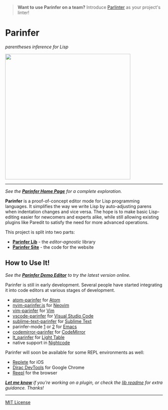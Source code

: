 > __Want to use Parinfer on a team?__ Introduce [Parlinter] as your project's linter!

[Parlinter]:https://github.com/shaunlebron/parlinter

# Parinfer

_parentheses inference for Lisp_

<img src="http://zippy.gfycat.com/WeirdOddBluefintuna.gif" width="400">

---

<em>See the __[Parinfer Home Page]__ for a complete exploration.</em>

__Parinfer__ is a proof-of-concept editor mode for Lisp programming languages.
It simplifies the way we write Lisp by auto-adjusting parens when indentation
changes and vice versa.  The hope is to make basic Lisp-editing easier for
newcomers and experts alike, while still allowing existing plugins like Paredit
to satisfy the need for more advanced operations.

[Paredit]:http://danmidwood.com/content/2014/11/21/animated-paredit.html
[Parinfer Home Page]:http://shaunlebron.github.io/parinfer/

This project is split into two parts:

- __[Parinfer Lib](https://github.com/shaunlebron/parinfer/tree/master/lib)__ - the _editor-agnostic_ library
- __[Parinfer Site](https://github.com/shaunlebron/parinfer/tree/master/site)__ - the code for the website

## How to Use It!

<em>See the __[Parinfer Demo Editor]__ to try the latest version online.</em>

[Parinfer Demo Editor]:http://shaunlebron.github.io/parinfer/demo

Parinfer is still in early development.  Several people have started
integrating it into code editors at various stages of development.

- [atom-parinfer] for [Atom]
- [nvim-parinfer.js] for [Neovim]
- [vim-parinfer] for [Vim]
- [vscode-parinfer] for [Visual Studio Code]
- [sublime-text-parinfer] for [Sublime Text]
- parinfer-mode [1][parinfer-mode-1] or [2][parinfer-mode-2] for [Emacs]
- [codemirror-parinfer] for [CodeMirror]
- [lt_parinfer] for [Light Table]
- native support in [Nightcode]

Parinfer will soon be available for some REPL environments as well:

- [Replete] for iOS
- [Dirac DevTools] for Google Chrome
- [Reepl] for the browser

<em>__[Let me know]__ if you're working on a plugin, or check the [lib readme] for extra guidance.  Thanks!</em>

[Let me know]:https://github.com/shaunlebron/parinfer/issues/new?title=new%20plugin
[lib readme]:lib

[atom-parinfer]:https://github.com/oakmac/atom-parinfer
[Atom]:https://atom.io/
[nvim-parinfer.js]:https://github.com/snoe/nvim-parinfer.js
[Neovim]:https://neovim.io/
[vscode-parinfer]:https://github.com/narma/vscode-parinfer
[Visual Studio Code]:https://code.visualstudio.com/
[sublime-text-parinfer]:https://github.com/oakmac/sublime-text-parinfer
[Sublime Text]:http://www.sublimetext.com/
[parinfer-mode-1]:https://github.com/edpaget/parinfer-mode
[parinfer-mode-2]:https://github.com/DogLooksGood/parinfer-mode
[Emacs]:https://www.gnu.org/software/emacs/
[vim-parinfer]:https://github.com/bhurlow/vim-parinfer
[Vim]:http://www.vim.org/
[codemirror-parinfer]:https://github.com/hiram-madelaine/codemirror-parinfer
[CodeMirror]:https://codemirror.net/
[lt_parinfer]:https://github.com/mauricioszabo/lt_parinfer
[Light Table]:http://lighttable.com/
[Nightcode]:https://github.com/oakes/Nightcode

[Replete]:https://github.com/mfikes/replete
[Dirac DevTools]:https://github.com/binaryage/dirac
[Reepl]:http://jaredforsyth.com/reepl/

---

[MIT License](LICENSE.md)

